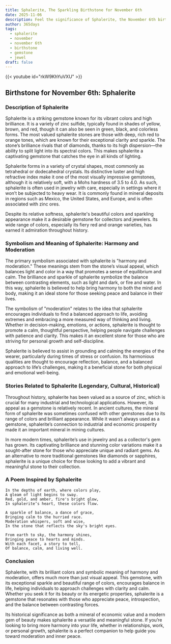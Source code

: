```yaml
---
title: Sphalerite, The Sparkling Birthstone for November 6th
date: 2025-11-06
description: Feel the significance of Sphalerite, the November 6th birthstone symbolizing Harmony and moderation. Let its beauty and meaning brighten your day.
author: 365days
tags:
  - sphalerite
  - november
  - november 6th
  - birthstone
  - gemstone
  - jewel
draft: false
---
```


{{< youtube id="rkW9KhYuVXU" >}}

## Birthstone for November 6th: Sphalerite

### Description of Sphalerite

Sphalerite is a striking gemstone known for its vibrant colors and high brilliance. It is a variety of zinc sulfide, typically found in shades of yellow, brown, and red, though it can also be seen in green, black, and colorless forms. The most valued sphalerite stones are those with deep, rich red to orange tones, which are known for their exceptional clarity and sparkle. The stone’s brilliance rivals that of diamonds, thanks to its high dispersion—the ability to split light into its spectral colors. This makes sphalerite a captivating gemstone that catches the eye in all kinds of lighting.

Sphalerite forms in a variety of crystal shapes, most commonly as tetrahedral or dodecahedral crystals. Its distinctive luster and high refractive index make it one of the most visually impressive gemstones, although it is relatively soft, with a Mohs hardness of 3.5 to 4.0. As such, sphalerite is often used in jewelry with care, especially in settings where it won’t be subjected to heavy wear. It is commonly found in mineral deposits in regions such as Mexico, the United States, and Europe, and is often associated with zinc ores.

Despite its relative softness, sphalerite's beautiful colors and sparkling appearance make it a desirable gemstone for collectors and jewelers. Its wide range of colors, especially its fiery red and orange varieties, has earned it admiration throughout history.

### Symbolism and Meaning of Sphalerite: Harmony and Moderation

The primary symbolism associated with sphalerite is "harmony and moderation." These meanings stem from the stone’s visual appeal, which balances light and color in a way that promotes a sense of equilibrium and calm. The brilliance and sparkle of sphalerite symbolize the balance between contrasting elements, such as light and dark, or fire and water. In this way, sphalerite is believed to help bring harmony to both the mind and body, making it an ideal stone for those seeking peace and balance in their lives.

The symbolism of "moderation" relates to the idea that sphalerite encourages individuals to find a balanced approach to life, avoiding extremes and embracing a more measured way of thinking and living. Whether in decision-making, emotions, or actions, sphalerite is thought to promote a calm, thoughtful perspective, helping people navigate challenges with patience and clarity. This makes it an excellent stone for those who are striving for personal growth and self-discipline.

Sphalerite is believed to assist in grounding and calming the energies of the wearer, particularly during times of stress or confusion. Its harmonious qualities are thought to encourage reflection, balance, and a balanced approach to life’s challenges, making it a beneficial stone for both physical and emotional well-being.

### Stories Related to Sphalerite (Legendary, Cultural, Historical)

Throughout history, sphalerite has been valued as a source of zinc, which is crucial for many industrial and technological applications. However, its appeal as a gemstone is relatively recent. In ancient cultures, the mineral form of sphalerite was sometimes confused with other gemstones due to its range of colors and brilliant appearance. While it wasn’t always used as a gemstone, sphalerite’s connection to industrial and economic prosperity made it an important mineral in mining cultures.

In more modern times, sphalerite’s use in jewelry and as a collector's gem has grown. Its captivating brilliance and stunning color variations make it a sought-after stone for those who appreciate unique and radiant gems. As an alternative to more traditional gemstones like diamonds or sapphires, sphalerite is a unique choice for those looking to add a vibrant and meaningful stone to their collection.

### A Poem Inspired by Sphalerite

```
In the depths of earth, where colors play,  
A gleam of light begins to sway.  
Red, gold, and amber, fire's bright glow,  
In sphalerite’s heart, these colors flow.

A sparkle of balance, a dance of grace,  
Bringing calm to the hurried race.  
Moderation whispers, soft and wise,  
In the stone that reflects the sky's bright eyes.

From earth to sky, the harmony shines,  
Bringing peace to hearts and minds.  
With each facet, a story to tell,  
Of balance, calm, and living well.
```

### Conclusion

Sphalerite, with its brilliant colors and symbolic meaning of harmony and moderation, offers much more than just visual appeal. This gemstone, with its exceptional sparkle and beautiful range of colors, encourages balance in life, helping individuals to approach challenges with clarity and calm. Whether you seek it for its beauty or its energetic properties, sphalerite is a gemstone that resonates with those who appreciate peace, introspection, and the balance between contrasting forces.

Its historical significance as both a mineral of economic value and a modern gem of beauty makes sphalerite a versatile and meaningful stone. If you’re looking to bring more harmony into your life, whether in relationships, work, or personal growth, sphalerite is a perfect companion to help guide you toward moderation and inner peace.